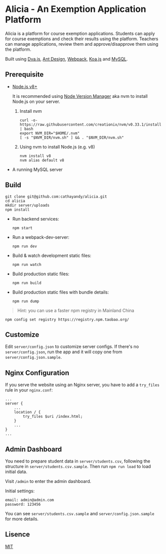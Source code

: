 # Alicia - An Exemption Application Platform

Alicia is a platform for course exemption applications. Students can apply for course exemptions and check their results using the platform. Teachers can manage applications, review them and approve/disapprove them using the platform.

Built using [Dva.js](https://dvajs.com/), [Ant Design](https://ant.design), [Webpack](https://webpack.js.org/), [Koa.js](https://koajs.com/) and [MySQL](https://www.mysql.com/).

## Prerequisite

*   [Node.js v8+](https://nodejs.org)
    
    It is recommended using [Node Version Manager](https://github.com/creationix/nvm) aka nvm to install Node.js on your server.

    1.  Install nvm

            curl -o- https://raw.githubusercontent.com/creationix/nvm/v0.33.1/install.sh | bash
            export NVM_DIR="$HOME/.nvm"
            [ -s "$NVM_DIR/nvm.sh" ] && . "$NVM_DIR/nvm.sh"

    2.  Using nvm to install Node.js (e.g. v8)

            nvm install v8
            nvm alias default v8

*   A running MySQL server

## Build

    git clone git@github.com:cathayandy/alicia.git
    cd alicia
    mkdir server/uploads
    npm install

*   Run backend services:
            
        npm start

*   Run a webpack-dev-server:

        npm run dev

*   Build & watch development static files:

        npm run watch
    
*   Build production static files:

        npm run build

*   Build production static files with bundle details:

        npm run dump

> Hint: you can use a faster npm registry in Mainland China

    npm config set registry https://registry.npm.taobao.org/

## Customize

Edit `server/config.json` to customize server configs. If there's no `server/config.json`, run the app and it will copy one from `server/config.json.sample`.

## Nginx Configuration

If you serve the website using an Nginx server, you have to add a `try_files` rule in your `nginx.conf`:
    
    ...
    server {
        ...
        location / {
            try_files $uri /index.html;
        }
        ...
    }
    ...

## Admin Dashboard

You need to prepare student data in `server/students.csv`, following the structure in `server/students.csv.sample`. Then run `npm run load` to load initial data.

Visit `/admin` to enter the admin dashboard.

Initial settings:

```
email: admin@admin.com
password: 123456
```

You can see `server/students.csv.sample` and `server/config.json.sample` for more details.

## Lisence

[MIT](https://tldrlegal.com/license/mit-license)
